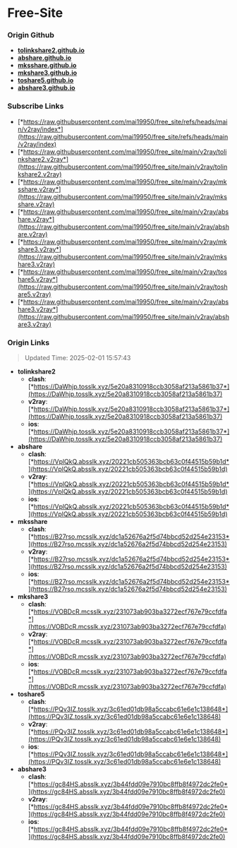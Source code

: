 # Free-Site

### Origin Github

- [**tolinkshare2.github.io**](https://github.com/tolinkshare2/tolinkshare2.github.io)
- [**abshare.github.io**](https://github.com/abshare/abshare.github.io)
- [**mksshare.github.io**](https://github.com/mksshare/mksshare.github.io)
- [**mkshare3.github.io**](https://github.com/mkshare3/mkshare3.github.io)
- [**toshare5.github.io**](https://github.com/toshare5/toshare5.github.io)
- [**abshare3.github.io**](https://github.com/abshare3/abshare3.github.io)

### Subscribe Links

- [*https://raw.githubusercontent.com/mai19950/free_site/refs/heads/main/v2ray/index*](https://raw.githubusercontent.com/mai19950/free_site/refs/heads/main/v2ray/index)
- [*https://raw.githubusercontent.com/mai19950/free_site/main/v2ray/tolinkshare2.v2ray*](https://raw.githubusercontent.com/mai19950/free_site/main/v2ray/tolinkshare2.v2ray)
- [*https://raw.githubusercontent.com/mai19950/free_site/main/v2ray/mksshare.v2ray*](https://raw.githubusercontent.com/mai19950/free_site/main/v2ray/mksshare.v2ray)
- [*https://raw.githubusercontent.com/mai19950/free_site/main/v2ray/abshare.v2ray*](https://raw.githubusercontent.com/mai19950/free_site/main/v2ray/abshare.v2ray)
- [*https://raw.githubusercontent.com/mai19950/free_site/main/v2ray/mkshare3.v2ray*](https://raw.githubusercontent.com/mai19950/free_site/main/v2ray/mkshare3.v2ray)
- [*https://raw.githubusercontent.com/mai19950/free_site/main/v2ray/toshare5.v2ray*](https://raw.githubusercontent.com/mai19950/free_site/main/v2ray/toshare5.v2ray)
- [*https://raw.githubusercontent.com/mai19950/free_site/main/v2ray/abshare3.v2ray*](https://raw.githubusercontent.com/mai19950/free_site/main/v2ray/abshare3.v2ray)

### Origin Links

> Updated Time: 2025-02-01 15:57:43

- **tolinkshare2**
  - **clash**: [*https://DaWhjp.tosslk.xyz/5e20a8310918ccb3058af213a5861b37*](https://DaWhjp.tosslk.xyz/5e20a8310918ccb3058af213a5861b37)
  - **v2ray**: [*https://DaWhjp.tosslk.xyz/5e20a8310918ccb3058af213a5861b37*](https://DaWhjp.tosslk.xyz/5e20a8310918ccb3058af213a5861b37)
  - **ios**: [*https://DaWhjp.tosslk.xyz/5e20a8310918ccb3058af213a5861b37*](https://DaWhjp.tosslk.xyz/5e20a8310918ccb3058af213a5861b37)
- **abshare**
  - **clash**: [*https://VplQkQ.absslk.xyz/20221cb505363bcb63c0f44515b59b1d*](https://VplQkQ.absslk.xyz/20221cb505363bcb63c0f44515b59b1d)
  - **v2ray**: [*https://VplQkQ.absslk.xyz/20221cb505363bcb63c0f44515b59b1d*](https://VplQkQ.absslk.xyz/20221cb505363bcb63c0f44515b59b1d)
  - **ios**: [*https://VplQkQ.absslk.xyz/20221cb505363bcb63c0f44515b59b1d*](https://VplQkQ.absslk.xyz/20221cb505363bcb63c0f44515b59b1d)
- **mksshare**
  - **clash**: [*https://B27rso.mcsslk.xyz/dc1a52676a2f5d74bbcd52d254e23153*](https://B27rso.mcsslk.xyz/dc1a52676a2f5d74bbcd52d254e23153)
  - **v2ray**: [*https://B27rso.mcsslk.xyz/dc1a52676a2f5d74bbcd52d254e23153*](https://B27rso.mcsslk.xyz/dc1a52676a2f5d74bbcd52d254e23153)
  - **ios**: [*https://B27rso.mcsslk.xyz/dc1a52676a2f5d74bbcd52d254e23153*](https://B27rso.mcsslk.xyz/dc1a52676a2f5d74bbcd52d254e23153)
- **mkshare3**
  - **clash**: [*https://VOBDcR.mcsslk.xyz/231073ab903ba3272ecf767e79ccfdfa*](https://VOBDcR.mcsslk.xyz/231073ab903ba3272ecf767e79ccfdfa)
  - **v2ray**: [*https://VOBDcR.mcsslk.xyz/231073ab903ba3272ecf767e79ccfdfa*](https://VOBDcR.mcsslk.xyz/231073ab903ba3272ecf767e79ccfdfa)
  - **ios**: [*https://VOBDcR.mcsslk.xyz/231073ab903ba3272ecf767e79ccfdfa*](https://VOBDcR.mcsslk.xyz/231073ab903ba3272ecf767e79ccfdfa)
- **toshare5**
  - **clash**: [*https://PQv3IZ.tosslk.xyz/3c61ed01db98a5ccabc61e6e1c138648*](https://PQv3IZ.tosslk.xyz/3c61ed01db98a5ccabc61e6e1c138648)
  - **v2ray**: [*https://PQv3IZ.tosslk.xyz/3c61ed01db98a5ccabc61e6e1c138648*](https://PQv3IZ.tosslk.xyz/3c61ed01db98a5ccabc61e6e1c138648)
  - **ios**: [*https://PQv3IZ.tosslk.xyz/3c61ed01db98a5ccabc61e6e1c138648*](https://PQv3IZ.tosslk.xyz/3c61ed01db98a5ccabc61e6e1c138648)
- **abshare3**
  - **clash**: [*https://gc84HS.absslk.xyz/3b44fdd09e7910bc8ffb8f4972dc2fe0*](https://gc84HS.absslk.xyz/3b44fdd09e7910bc8ffb8f4972dc2fe0)
  - **v2ray**: [*https://gc84HS.absslk.xyz/3b44fdd09e7910bc8ffb8f4972dc2fe0*](https://gc84HS.absslk.xyz/3b44fdd09e7910bc8ffb8f4972dc2fe0)
  - **ios**: [*https://gc84HS.absslk.xyz/3b44fdd09e7910bc8ffb8f4972dc2fe0*](https://gc84HS.absslk.xyz/3b44fdd09e7910bc8ffb8f4972dc2fe0)
